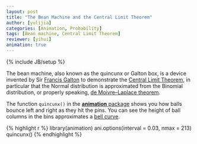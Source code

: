 ```yaml
---
layout: post
title: "The Bean Machine and the Central Limit Theorem"
author: [yulijia]
categories: [Animation, Probability]
tags: [Bean machine, Central Limit Theorem]
reviewer: [yihui]
animation: true
---
```

{% include JB/setup %}

The bean machine, also known as the quincunx or Galton box, is a device invented by Sir [Francis
Galton](http://en.wikipedia.org/wiki/Francis_Galton) to demonstrate the [Central Limit
Theorem](http://en.wikipedia.org/wiki/Central_limit_theorem), in particular that the Normal
distribution is approximated from the Binomial distribution, or properly speaking, [de
Moivre–Laplace theorem](http://en.wikipedia.org/wiki/De_Moivre%E2%80%93Laplace_theorem).

The function `quincunx()` in the [**animation** package](http://yihui.name/animation) shows you how
balls bounce left and right as they hit the pins. You can see the height of ball columns in the
bins approximates a [bell curve](http://en.wikipedia.org/wiki/Normal_distribution).



{% highlight r %}
library(animation)
ani.options(interval = 0.03, nmax = 213)
quincunx()
{% endhighlight %}


<div class="scianimator">
<div id="bean_machine" style="display: inline-block;">
</div>
</div>
<script type="text/javascript">
  (function($) {
    $(document).ready(function() {
      var imgs = Array(212);
      for (i=0; ; i++) {
        if (i == imgs.length) break;
        imgs[i] = "http://isu.r-forge.r-project.org/vistat/2013-04-13-bean-machine/bean-machine" + (i + 1) + ".png";
      }
      $("#bean_machine").scianimator({
          "images": imgs,
          "delay": 50,
          "controls": ["first", "previous", "play", "next", "last", "loop", "speed"],
      });
      $("#bean_machine").scianimator("play");
    });
  })(jQuery);
</script>

